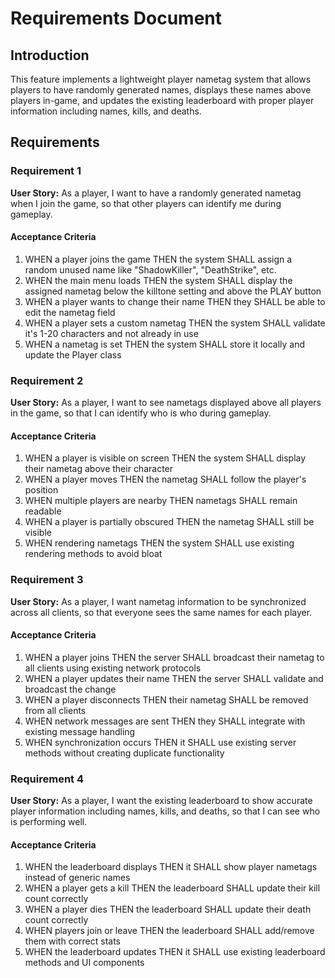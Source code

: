 # Requirements Document

## Introduction

This feature implements a lightweight player nametag system that allows players to have randomly generated names, displays these names above players in-game, and updates the existing leaderboard with proper player information including names, kills, and deaths.

## Requirements

### Requirement 1

**User Story:** As a player, I want to have a randomly generated nametag when I join the game, so that other players can identify me during gameplay.

#### Acceptance Criteria

1. WHEN a player joins the game THEN the system SHALL assign a random unused name like "ShadowKiller", "DeathStrike", etc.
2. WHEN the main menu loads THEN the system SHALL display the assigned nametag below the killtone setting and above the PLAY button
3. WHEN a player wants to change their name THEN they SHALL be able to edit the nametag field
4. WHEN a player sets a custom nametag THEN the system SHALL validate it's 1-20 characters and not already in use
5. WHEN a nametag is set THEN the system SHALL store it locally and update the Player class

### Requirement 2

**User Story:** As a player, I want to see nametags displayed above all players in the game, so that I can identify who is who during gameplay.

#### Acceptance Criteria

1. WHEN a player is visible on screen THEN the system SHALL display their nametag above their character
2. WHEN a player moves THEN the nametag SHALL follow the player's position
3. WHEN multiple players are nearby THEN nametags SHALL remain readable
4. WHEN a player is partially obscured THEN the nametag SHALL still be visible
5. WHEN rendering nametags THEN the system SHALL use existing rendering methods to avoid bloat

### Requirement 3

**User Story:** As a player, I want nametag information to be synchronized across all clients, so that everyone sees the same names for each player.

#### Acceptance Criteria

1. WHEN a player joins THEN the server SHALL broadcast their nametag to all clients using existing network protocols
2. WHEN a player updates their name THEN the server SHALL validate and broadcast the change
3. WHEN a player disconnects THEN their nametag SHALL be removed from all clients
4. WHEN network messages are sent THEN they SHALL integrate with existing message handling
5. WHEN synchronization occurs THEN it SHALL use existing server methods without creating duplicate functionality

### Requirement 4

**User Story:** As a player, I want the existing leaderboard to show accurate player information including names, kills, and deaths, so that I can see who is performing well.

#### Acceptance Criteria

1. WHEN the leaderboard displays THEN it SHALL show player nametags instead of generic names
2. WHEN a player gets a kill THEN the leaderboard SHALL update their kill count correctly
3. WHEN a player dies THEN the leaderboard SHALL update their death count correctly
4. WHEN players join or leave THEN the leaderboard SHALL add/remove them with correct stats
5. WHEN the leaderboard updates THEN it SHALL use existing leaderboard methods and UI components